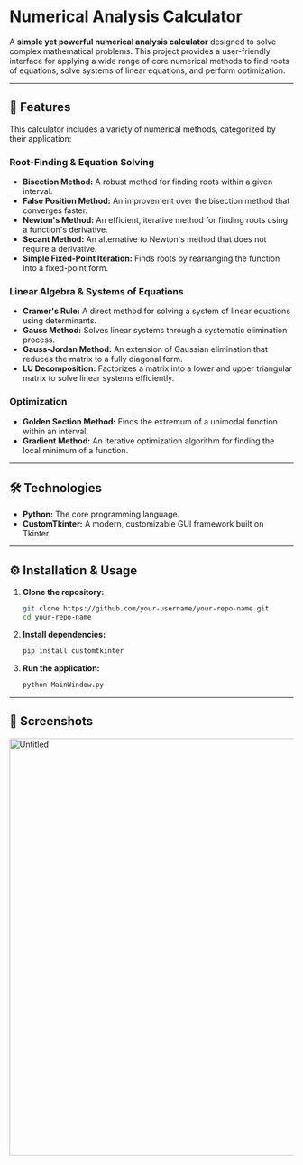 # Numerical Analysis Calculator

A **simple yet powerful numerical analysis calculator** designed to solve complex mathematical problems. This project provides a user-friendly interface for applying a wide range of core numerical methods to find roots of equations, solve systems of linear equations, and perform optimization.

-----

## 🚀 Features

This calculator includes a variety of numerical methods, categorized by their application:

### **Root-Finding & Equation Solving**

  * **Bisection Method:** A robust method for finding roots within a given interval.
  * **False Position Method:** An improvement over the bisection method that converges faster.
  * **Newton's Method:** An efficient, iterative method for finding roots using a function's derivative.
  * **Secant Method:** An alternative to Newton's method that does not require a derivative.
  * **Simple Fixed-Point Iteration:** Finds roots by rearranging the function into a fixed-point form.

### **Linear Algebra & Systems of Equations**

  * **Cramer's Rule:** A direct method for solving a system of linear equations using determinants.
  * **Gauss Method:** Solves linear systems through a systematic elimination process.
  * **Gauss-Jordan Method:** An extension of Gaussian elimination that reduces the matrix to a fully diagonal form.
  * **LU Decomposition:** Factorizes a matrix into a lower and upper triangular matrix to solve linear systems efficiently.

### **Optimization**

  * **Golden Section Method:** Finds the extremum of a unimodal function within an interval.
  * **Gradient Method:** An iterative optimization algorithm for finding the local minimum of a function.

-----

## 🛠️ Technologies

  * **Python:** The core programming language.
  * **CustomTkinter:** A modern, customizable GUI framework built on Tkinter.

-----

## ⚙️ Installation & Usage

1.  **Clone the repository:**
    ```bash
    git clone https://github.com/your-username/your-repo-name.git
    cd your-repo-name
    ```
2.  **Install dependencies:**
    ```bash
    pip install customtkinter
    ```
3.  **Run the application:**
    ```bash
    python MainWindow.py
    ```

-----

## 📸 Screenshots

<img width="751" height="739" alt="Untitled" src="https://github.com/user-attachments/assets/876b167b-25ee-4cbd-91cb-8a51dd062471" />

